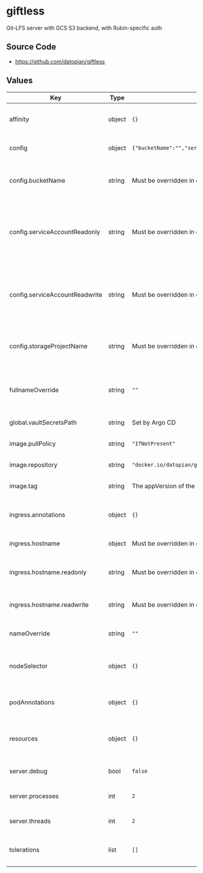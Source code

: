 # giftless

Git-LFS server with GCS S3 backend, with Rubin-specific auth

## Source Code

* <https://github.com/datopian/giftless>

## Values

| Key | Type | Default | Description |
|-----|------|---------|-------------|
| affinity | object | `{}` | Affinity rules for the giftless frontend pod |
| config | object | `{"bucketName":"","serviceAccountReadonly":"","serviceAccountReadwrite":"","storageProjectName":""}` | Configuration for giftless server |
| config.bucketName | string | Must be overridden in environment-specific values file | Bucket name for GCS LFS Object Storage bucket |
| config.serviceAccountReadonly | string | Must be overridden in environment-specific values file | Read-only service account name for GCS LFS Object Storage bucket |
| config.serviceAccountReadwrite | string | Must be overridden in environment-specific values file | Read-write service account name for GCS LFS Object Storage bucket |
| config.storageProjectName | string | Must be overridden in environment-specific values file | Project name for GCS LFS Object Storage bucket |
| fullnameOverride | string | `""` | Override the full name for resources (includes the release name) |
| global.vaultSecretsPath | string | Set by Argo CD | Base path for Vault secrets |
| image.pullPolicy | string | `"IfNotPresent"` | Pull policy for the giftless image |
| image.repository | string | `"docker.io/datopian/giftless"` | Giftless image to use |
| image.tag | string | The appVersion of the chart | Tag of giftless image to use |
| ingress.annotations | object | `{}` | Additional annotations to add to the ingress |
| ingress.hostname | object | Must be overridden in environment-specific values file | FQDNs of giftless ingresses |
| ingress.hostname.readonly | string | Must be overridden in environment-specific values file | FQDN for the read-only giftless ingress |
| ingress.hostname.readwrite | string | Must be overridden in environment-specific values file | FQDN for the read-write giftless ingress |
| nameOverride | string | `""` | Override the base name for resources |
| nodeSelector | object | `{}` | Node selector rules for the giftless frontend pod |
| podAnnotations | object | `{}` | Annotations for the giftless frontend pod |
| resources | object | `{}` | Resource limits and requests for the giftless frontend pod |
| server.debug | bool | `false` | Turn on debugging mode |
| server.processes | int | `2` | Number of processes for server |
| server.threads | int | `2` | Number of threads per process |
| tolerations | list | `[]` | Tolerations for the giftless frontend pod |
